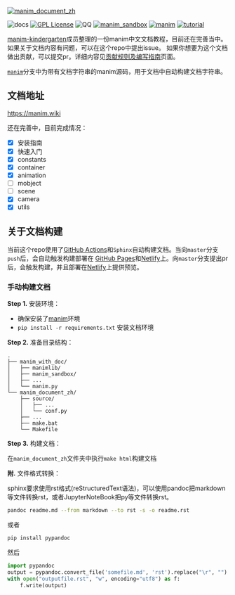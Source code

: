 [![manim_document_zh](source/assets/image/DocumentHeader.png)](https://github.com/manim-kindergarten/manim_document_zh)

![docs](https://github.com/manim-kindergarten/manim_document_zh/workflows/docs/badge.svg)
[![GPL License](https://img.shields.io/github/license/manim-kindergarten/manim_document_zh)](https://choosealicense.com/licenses/gpl-3.0/)
![QQ](https://img.shields.io/badge/QQ-862671480-red.svg?style=flat)
[![manim_sandbox](https://img.shields.io/badge/mk-manim__sandbox-brightgreen.svg)](https://github.com/manim-kindergarten/manim_sandbox/)
[![manim](https://img.shields.io/badge/manim-ver.MK-orange.svg)](https://github.com/manim-kindergarten/manim)
[![tutorial](https://img.shields.io/badge/tutorial-on_bilibili-ff69b4.svg)](https://space.bilibili.com/171431343/favlist?fid=947158443)

[manim-kindergarten](https://github.com/manim-kindergarten/)成员整理的一份manim中文文档教程，目前还在完善当中。如果关于文档内容有问题，可以在这个repo中提出issue。
如果你想要为这个文档做出贡献，可以提交pr。详细内容见[贡献规则及编写指南](https://manim.wiki/contribution.html)页面。

[`manim`](https://github.com/manim-kindergarten/manim_document_zh/tree/manim)分支中为带有文档字符串的manim源码，用于文档中自动构建文档字符串。

## 文档地址
https://manim.wiki

还在完善中，目前完成情况：
- [x] 安装指南
- [x] 快速入门
- [x] constants
- [x] container
- [x] animation
- [ ] mobject
- [ ] scene
- [x] camera
- [x] utils

## 关于文档构建
当前这个repo使用了[GitHub Actions](https://github.com/features/actions)和`Sphinx`自动构建文档。当向`master`分支`push`后，会自动触发构建部署在
[GitHub Pages](https://manim.wiki/)和[Netlify](https://app.netlify.com/sites/manim-doc/overview)上。向`master`分支提出pr后，会触发构建，并且部署在[Netlify](https://app.netlify.com/sites/manim-doc/overview)上提供预览。

### 手动构建文档

**Step 1.** 安装环境：
- 确保安装了[manim](https://github.com/3b1b/manim/)环境
- `pip install -r requirements.txt` 安装文档环境

**Step 2.** 准备目录结构：
```text
.
├── manim_with_doc/
│   ├── manimlib/
│   ├── manim_sandbox/
│   ├── ...
│   └── manim.py
└── manim_document_zh/
    ├── source/
    │   ├── ...
    │   └── conf.py
    ├── ...
    ├── make.bat
    └── Makefile 
```

**Step 3.** 构建文档：

在`manim_document_zh`文件夹中执行`make html`构建文档

**附.** 文件格式转换：

sphinx要求使用rst格式(reStructuredText语法)，可以使用pandoc把markdown等文件转换rst，或者JupyterNoteBook把py等文件转换rst。

```bash
pandoc readme.md --from markdown --to rst -s -o readme.rst
```

或者

```bash
pip install pypandoc
```

然后

```python
import pypandoc
output = pypandoc.convert_file('somefile.md', 'rst').replace("\r", "")
with open("outputfile.rst", "w", encoding="utf8") as f:
    f.write(output)
```
